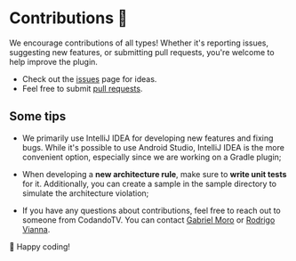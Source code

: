 # Contributions 🤝

We encourage contributions of all types! Whether it's reporting issues, suggesting new features, or submitting pull requests, you're welcome to help improve the plugin.

- Check out the [issues](https://github.com/CodandoTV/popcorn-guineapig/issues) page for ideas.
- Feel free to submit [pull requests](https://github.com/CodandoTV/popcorn-guineapig/pulls).

## Some tips

- We primarily use IntelliJ IDEA for developing new features and fixing bugs. While it's possible to use Android Studio, IntelliJ IDEA is the more convenient option, especially since we are working on a Gradle plugin;

- When developing a **new architecture rule**, make sure to **write unit tests** for it. Additionally, you can create a sample in the sample directory to simulate the architecture violation;

- If you have any questions about contributions, feel free to reach out to someone from CodandoTV. You can contact [Gabriel Moro](mailto:gabrielbronzattimoro.es@gmail.com) or [Rodrigo Vianna](mailto:rodrigo.vianna.oliveira@gmail.com).

🤗 Happy coding!